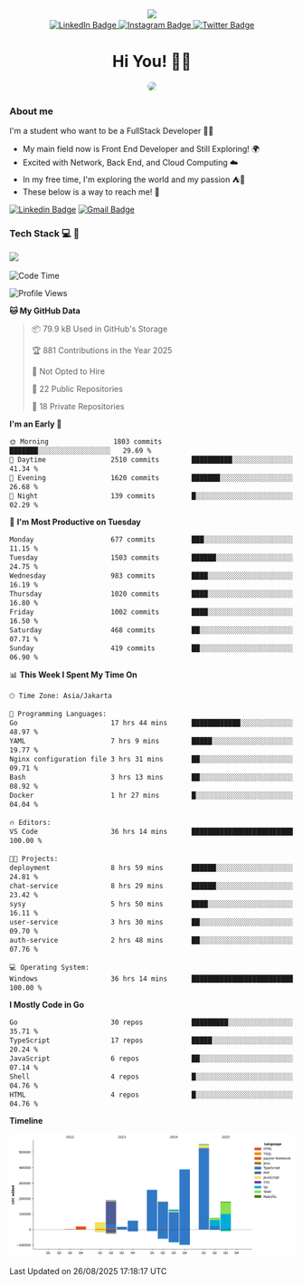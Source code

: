 <div>
  <div id="header" align="center">
      <img src="https://media.giphy.com/media/nFLW7PNGgN3lI68rdv/giphy.gif" width="100"/>
      <div id="badges" style="margin-bottom:20px">
        <a href="https://www.linkedin.com/in/daffadon/">
          <img src="https://img.shields.io/badge/LinkedIn-blue?style=for-the-badge&logo=linkedin&logoColor=white" alt="LinkedIn Badge"/>
        </a>
        <a href="https://www.instagram.com/daffadon_/">
          <img src="https://img.shields.io/badge/Instagram-E4405F?style=for-the-badge&logo=instagram&logoColor=white" alt="Instagram Badge"/>
        </a>
        <a href="https://twitter.com/daffadon_">
          <img src="https://img.shields.io/badge/Twitter-blue?style=for-the-badge&logo=twitter&logoColor=white" alt="Twitter Badge"/>
        </a>
      </div>
    <h1>Hi You! 🙌🙌</h1>
    <img src="https://media.giphy.com/media/rJsMvyk7AHHiW9qKLM/giphy.gif" height=200 style="border-radius:10px" />
  </div>
</div>

### About me

I'm a student who want to be a FullStack Developer 🧑‍💻

- My main field now is Front End Developer and Still Exploring! 🌍
- Excited with Network, Back End, and Cloud Computing ☁️
- In my free time, I'm exploring the world and my passion ⛺🍵
- These below is a way to reach me! 🏃

[![Linkedin Badge](https://skillicons.dev/icons?i=linkedin)](https://www.linkedin.com/in/daffadon)
[![Gmail Badge](https://skillicons.dev/icons?i=gmail)](https://mail.google.com/mail/?view=cm&fs=1&to=daffaputranarendra9@gmail.com)

### Tech Stack 💻 📘

<img src="https://skillicons.dev/icons?i=java,html,css,javascript,typescript,golang,react,next,express,vite,tailwind,mui,prisma,mongodb,mysql,firebase,jest,git,jenkins,docker,kubernetes,github,postman,prometheus,grafana,gcp,vscode,arch,&perline=9"/>

<!--START_SECTION:waka-->
![Code Time](http://img.shields.io/badge/Code%20Time-305%20hrs%2050%20mins-blue)

![Profile Views](http://img.shields.io/badge/Profile%20Views-2-blue)

**🐱 My GitHub Data** 

> 📦 79.9 kB Used in GitHub's Storage 
 > 
> 🏆 881 Contributions in the Year 2025
 > 
> 🚫 Not Opted to Hire
 > 
> 📜 22 Public Repositories 
 > 
> 🔑 18 Private Repositories 
 > 
**I'm an Early 🐤** 

```text
🌞 Morning                1803 commits        ███████░░░░░░░░░░░░░░░░░░   29.69 % 
🌆 Daytime                2510 commits        ██████████░░░░░░░░░░░░░░░   41.34 % 
🌃 Evening                1620 commits        ███████░░░░░░░░░░░░░░░░░░   26.68 % 
🌙 Night                  139 commits         █░░░░░░░░░░░░░░░░░░░░░░░░   02.29 % 
```
📅 **I'm Most Productive on Tuesday** 

```text
Monday                   677 commits         ███░░░░░░░░░░░░░░░░░░░░░░   11.15 % 
Tuesday                  1503 commits        ██████░░░░░░░░░░░░░░░░░░░   24.75 % 
Wednesday                983 commits         ████░░░░░░░░░░░░░░░░░░░░░   16.19 % 
Thursday                 1020 commits        ████░░░░░░░░░░░░░░░░░░░░░   16.80 % 
Friday                   1002 commits        ████░░░░░░░░░░░░░░░░░░░░░   16.50 % 
Saturday                 468 commits         ██░░░░░░░░░░░░░░░░░░░░░░░   07.71 % 
Sunday                   419 commits         ██░░░░░░░░░░░░░░░░░░░░░░░   06.90 % 
```


📊 **This Week I Spent My Time On** 

```text
🕑︎ Time Zone: Asia/Jakarta

💬 Programming Languages: 
Go                       17 hrs 44 mins      ████████████░░░░░░░░░░░░░   48.97 % 
YAML                     7 hrs 9 mins        █████░░░░░░░░░░░░░░░░░░░░   19.77 % 
Nginx configuration file 3 hrs 31 mins       ██░░░░░░░░░░░░░░░░░░░░░░░   09.71 % 
Bash                     3 hrs 13 mins       ██░░░░░░░░░░░░░░░░░░░░░░░   08.92 % 
Docker                   1 hr 27 mins        █░░░░░░░░░░░░░░░░░░░░░░░░   04.04 % 

🔥 Editors: 
VS Code                  36 hrs 14 mins      █████████████████████████   100.00 % 

🐱‍💻 Projects: 
deployment               8 hrs 59 mins       ██████░░░░░░░░░░░░░░░░░░░   24.81 % 
chat-service             8 hrs 29 mins       ██████░░░░░░░░░░░░░░░░░░░   23.42 % 
sysy                     5 hrs 50 mins       ████░░░░░░░░░░░░░░░░░░░░░   16.11 % 
user-service             3 hrs 30 mins       ██░░░░░░░░░░░░░░░░░░░░░░░   09.70 % 
auth-service             2 hrs 48 mins       ██░░░░░░░░░░░░░░░░░░░░░░░   07.76 % 

💻 Operating System: 
Windows                  36 hrs 14 mins      █████████████████████████   100.00 % 
```

**I Mostly Code in Go** 

```text
Go                       30 repos            █████████░░░░░░░░░░░░░░░░   35.71 % 
TypeScript               17 repos            █████░░░░░░░░░░░░░░░░░░░░   20.24 % 
JavaScript               6 repos             ██░░░░░░░░░░░░░░░░░░░░░░░   07.14 % 
Shell                    4 repos             █░░░░░░░░░░░░░░░░░░░░░░░░   04.76 % 
HTML                     4 repos             █░░░░░░░░░░░░░░░░░░░░░░░░   04.76 % 
```



**Timeline**

![Lines of Code chart](https://raw.githubusercontent.com/Daffadon/Daffadon/main/assets/bar_graph.png)


 Last Updated on 26/08/2025 17:18:17 UTC
<!--END_SECTION:waka-->
